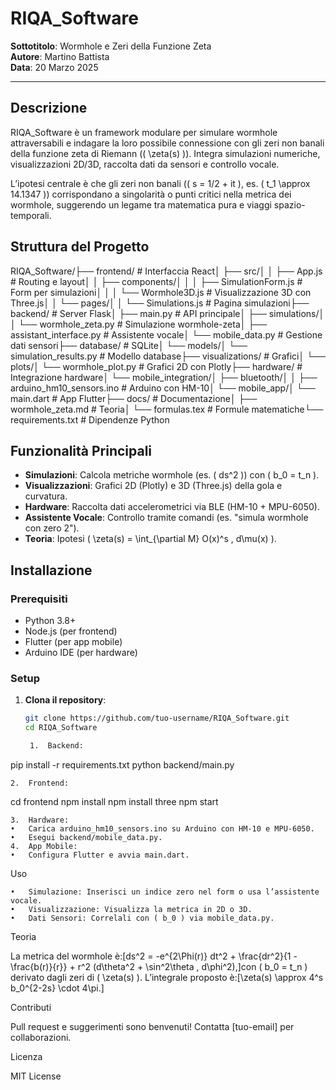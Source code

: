 # RIQA_Software

**Sottotitolo**: Wormhole e Zeri della Funzione Zeta  
**Autore**: Martino Battista  
**Data**: 20 Marzo 2025

---

## Descrizione
RIQA_Software è un framework modulare per simulare wormhole attraversabili e indagare la loro possibile connessione con gli zeri non banali della funzione zeta di Riemann (\( \zeta(s) \)). Integra simulazioni numeriche, visualizzazioni 2D/3D, raccolta dati da sensori e controllo vocale.

L’ipotesi centrale è che gli zeri non banali (\( s = 1/2 + it \), es. \( t_1 \approx 14.1347 \)) corrispondano a singolarità o punti critici nella metrica dei wormhole, suggerendo un legame tra matematica pura e viaggi spazio-temporali.

## Struttura del Progetto

RIQA_Software/├── frontend/                  # Interfaccia React│   ├── src/│   │   ├── App.js            # Routing e layout│   │   ├── components/│   │   │   ├── SimulationForm.js  # Form per simulazioni│   │   │   └── Wormhole3D.js      # Visualizzazione 3D con Three.js│   │   └── pages/│   │       └── Simulations.js     # Pagina simulazioni├── backend/                   # Server Flask│   ├── main.py               # API principale│   ├── simulations/│   │   └── wormhole_zeta.py  # Simulazione wormhole-zeta│   ├── assistant_interface.py # Assistente vocale│   └── mobile_data.py        # Gestione dati sensori├── database/                 # SQLite│   └── models/│       └── simulation_results.py  # Modello database├── visualizations/           # Grafici│   └── plots/│       └── wormhole_plot.py  # Grafici 2D con Plotly├── hardware/                 # Integrazione hardware│   └── mobile_integration/│       ├── bluetooth/│       │   ├── arduino_hm10_sensors.ino  # Arduino con HM-10│       └── mobile_app/│           └── main.dart     # App Flutter├── docs/                     # Documentazione│   ├── wormhole_zeta.md      # Teoria│   └── formulas.tex          # Formule matematiche└── requirements.txt          # Dipendenze Python


## Funzionalità Principali
- **Simulazioni**: Calcola metriche wormhole (es. \( ds^2 \)) con \( b_0 = t_n \).
- **Visualizzazioni**: Grafici 2D (Plotly) e 3D (Three.js) della gola e curvatura.
- **Hardware**: Raccolta dati accelerometrici via BLE (HM-10 + MPU-6050).
- **Assistente Vocale**: Controllo tramite comandi (es. "simula wormhole con zero 2").
- **Teoria**: Ipotesi \( \zeta(s) = \int_{\partial M} O(x)^s \, d\mu(x) \).

## Installazione

### Prerequisiti
- Python 3.8+
- Node.js (per frontend)
- Flutter (per app mobile)
- Arduino IDE (per hardware)

### Setup
1. **Clona il repository**:
   ```bash
   git clone https://github.com/tuo-username/RIQA_Software.git
   cd RIQA_Software

	1.	Backend:
pip install -r requirements.txt
python backend/main.py

	2.	Frontend:
cd frontend
npm install
npm install three
npm start

	3.	Hardware:
	•	Carica arduino_hm10_sensors.ino su Arduino con HM-10 e MPU-6050.
	•	Esegui backend/mobile_data.py.
	4.	App Mobile:
	•	Configura Flutter e avvia main.dart.

Uso

	•	Simulazione: Inserisci un indice zero nel form o usa l’assistente vocale.
	•	Visualizzazione: Visualizza la metrica in 2D o 3D.
	•	Dati Sensori: Correlali con ( b_0 ) via mobile_data.py.

Teoria

La metrica del wormhole è:[ds^2 = -e^{2\Phi(r)} dt^2 + \frac{dr^2}{1 - \frac{b(r)}{r}} + r^2 (d\theta^2 + \sin^2\theta , d\phi^2),]con ( b_0 = t_n ) derivato dagli zeri di ( \zeta(s) ). L’integrale proposto è:[\zeta(s) \approx 4^s b_0^{2-2s} \cdot 4\pi.]

Contributi

Pull request e suggerimenti sono benvenuti! Contatta [tuo-email] per collaborazioni.

Licenza

MIT License
